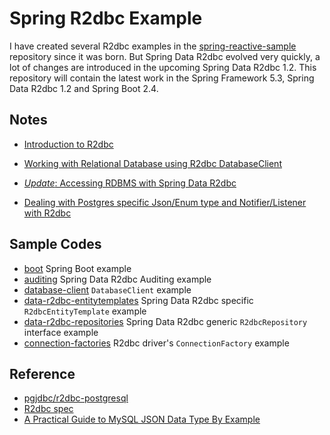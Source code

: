 # Spring R2dbc Example

I have created several R2dbc examples in the [spring-reactive-sample](https://github.com/hantsy/spring-reactive-sample/) repository since it was born. But Spring Data R2dbc evolved very quickly, a lot of changes are introduced in the upcoming Spring Data R2dbc 1.2. This repository will contain the latest work in the Spring Framework 5.3, Spring Data R2dbc 1.2 and Spring Boot 2.4.



## Notes

* [Introduction to R2dbc](./docs/intro.md)

* [Working with Relational Database using R2dbc DatabaseClient](./docs/database-client.md)

* [*Update*: Accessing RDBMS with Spring Data R2dbc](./docs/data-r2dbc.md)

* [Dealing with Postgres specific Json/Enum type and Notifier/Listener with R2dbc](./docs/pg.md)

  

## Sample Codes

* [boot](https://github.com/hantsy/spring-r2dbc-sample/tree/master/boot) Spring Boot example
* [auditing](https://github.com/hantsy/spring-r2dbc-sample/tree/master/auditing) Spring Data R2dbc Auditing example
* [database-client](https://github.com/hantsy/spring-r2dbc-sample/tree/master/database-client) `DatabaseClient` example
* [data-r2dbc-entitytemplates](https://github.com/hantsy/spring-r2dbc-sample/tree/master/data-r2dbc-entitytemplate) Spring Data R2dbc specific `R2dbcEntityTemplate` example
* [data-r2dbc-repositories](https://github.com/hantsy/spring-r2dbc-sample/tree/master/data-r2dbc-repositories) Spring Data R2dbc generic `R2dbcRepository` interface example
* [connection-factories](https://github.com/hantsy/spring-r2dbc-sample/tree/master/connection-factories) R2dbc driver's `ConnectionFactory` example

## Reference

* [pgjdbc/r2dbc-postgresql](https://github.com/pgjdbc/r2dbc-postgresql)
* [R2dbc spec ](https://r2dbc.io/spec/0.8.2.RELEASE/spec/html/)
* [A Practical Guide to MySQL JSON Data Type By Example](https://www.mysqltutorial.org/mysql-json/)